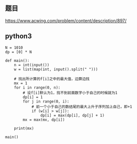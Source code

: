 ## 题目
https://www.acwing.com/problem/content/description/897/

## python3
```python3
N = 1010
dp = [0] * N

def main():
    n = int(input())
    w = list(map(int, input().split(" ")))
    
    # 找出所计算的f[i]之中的最大值，边算边找
    mx = 1
    for i in range(0, n):
        # 设f[i]默认为1，找不到前面数字小于自己的时候就为1
        dp[i] = 1
        for j in range(0, i):
            # 前一个小于自己的数结尾的最大上升子序列加上自己，即+1
            if (w[i] > w[j]):
                dp[i] = max(dp[i], dp[j] + 1)
        mx = max(mx, dp[i])
    
    print(mx)

main()

```
